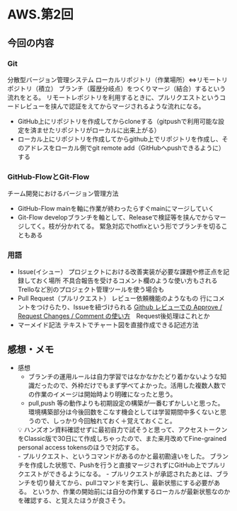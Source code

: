 # AWS.第2回

## 今回の内容

### Git

分散型バージョン管理システム
ローカルリポジトリ（作業場所）⇔リモートリポジトリ（積立）
ブランチ（履歴分岐点）をつくりマージ（結合）するという流れをとる。
リモートレポジトリを利用するときに、プルリクエストというコードレビューを挟んで認証をえてからマージされるような流れになる。

- GitHub上にリポジトリを作成してからcloneする（gitpushで利用可能な設定を済ませたリポジトリがローカルに出来上がる）
- ローカル上にリポジトリを作成してからgithub上でリポジトリを作成し、そのアドレスをローカル側でgit remote add（GitHubへpushできるように）する

### GitHub-FlowとGit-Flow

チーム開発におけるバージョン管理方法

- GitHub-Flow
mainを軸に作業が終わったらすぐmainにマージしていく
- Git-Flow
developブランチを軸として、Releaseで検証等を挟んでからマージしてく。枝が分かれてる。
緊急対応でhotfixという形でブランチを切ることもある

### 用語

- Issue(イシュー）
プロジェクトにおける改善実装が必要な課題や修正点を記録しておく場所
不具合報告を受けるコメント欄のような使い方もされる
Trelloなど別のプロジェクト管理ツールを使う場合も
- Pull Request（プルリクエスト）
レビュー依頼機能のようなもの
行にコメントをつけらたり、Issueを紐づけられる
[Github レビューでの Approve / Request Changes / Comment の使い方](https://qiita.com/YumaInaura/items/8223add6d8335a2eda7f)　Request後処理はこれとか
- マーメイド記法
テキストでチャート図を直接作成できる記述方法


## 感想・メモ

- 感想
    - ブランチの運用ルールは自力学習ではなかなかたどり着かないような知識だったので、外枠だけでもまず学べてよかった。活用した複数人数での作業のイメージは開始時より明確になったと思う。
    - pull,push 等の動作よりも初期設定の構築が一番むずかしいと思った。
    環境構築部分は今後回数をこなす機会としては学習期間中多くないと思うので、しっかり今回触れておく＋覚えておくこと。
    <aside>
    💡 ハンズオン資料確認せずに最初自力で試そうと思って、アクセストークンをClassic版で30日にて作成しちゃったので、また来月改めてFine-grained personal access tokensのほうで対応する。
    </aside>
    - プルリクエスト、というコマンドがあるのかと最初勘違いをした。
    ブランチを作成した状態で、Pushを行うと直接マージされずにGitHub上でプルリクエストができるようになる。
    - プルリクエストが承認されたあとは、ブランチを切り替えてから、pullコマンドを実行し、最新状態にする必要がある。
    というか、作業の開始前には自分の作業するローカルが最新状態なのかを確認する、と覚えたほうが良さそう。